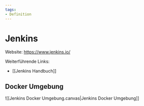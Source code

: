```yaml
---
tags:
- Definition
---
```

# Jenkins

Website: <https://www.jenkins.io/>

Weiterführende Links:

* [[Jenkins Handbuch]]

## Docker Umgebung

![[Jenkins Docker Umgebung.canvas|Jenkins Docker Umgebung]]